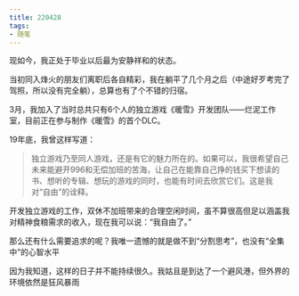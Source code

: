 ```yaml
---
title: 220428
tags:
- 随笔
---
```

现如今，我正处于毕业以后最为安静祥和的状态。

当初同入烽火的朋友们离职后各自精彩，我在躺平了几个月之后（中途好歹考完了驾照，所以没有完全躺），总算也有了个不错的归宿。

3月，我加入了当时总共只有6个人的独立游戏《暖雪》开发团队——烂泥工作室，目前正在参与制作《暖雪》的首个DLC。

19年底，我曾这样写道：

> 独立游戏乃至同人游戏，还是有它的魅力所在的。如果可以，我很希望自己未来能避开996和无偿加班的苦海，让自己在能靠自己挣的钱买下想读的书、想听的专辑、想玩的游戏的同时，也能有时间去欣赏它们。这是我对“自由”的诠释。

开发独立游戏的工作，双休不加班带来的合理空闲时间，虽不算很高但足以涵盖我对精神食粮需求的收入，现在我可以说：“我自由了。”

那么还有什么需要追求的呢？我唯一遗憾的就是做不到“分割思考”，也没有“全集中”的心智水平

因为我知道，这样的日子并不能持续很久。我姑且是到达了一个避风港，但外界的环境依然是狂风暴雨